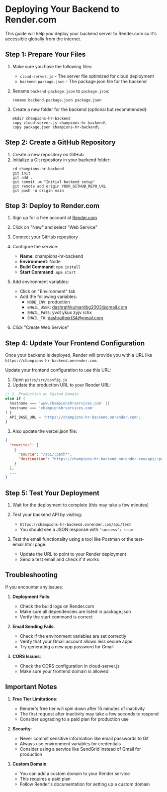 # Deploying Your Backend to Render.com

This guide will help you deploy your backend server to Render.com so it's accessible globally from the internet.

## Step 1: Prepare Your Files

1. Make sure you have the following files:
   - `cloud-server.js` - The server file optimized for cloud deployment
   - `backend-package.json` - The package.json file for the backend

2. Rename `backend-package.json` to `package.json`:
   ```
   rename backend-package.json package.json
   ```

3. Create a new folder for the backend (optional but recommended):
   ```
   mkdir champions-hr-backend
   copy cloud-server.js champions-hr-backend\
   copy package.json champions-hr-backend\
   ```

## Step 2: Create a GitHub Repository

1. Create a new repository on GitHub
2. Initialize a Git repository in your backend folder:
   ```
   cd champions-hr-backend
   git init
   git add .
   git commit -m "Initial backend setup"
   git remote add origin YOUR_GITHUB_REPO_URL
   git push -u origin main
   ```

## Step 3: Deploy to Render.com

1. Sign up for a free account at [Render.com](https://render.com)
2. Click on "New" and select "Web Service"
3. Connect your GitHub repository
4. Configure the service:
   - **Name**: champions-hr-backend
   - **Environment**: Node
   - **Build Command**: `npm install`
   - **Start Command**: `npm start`

5. Add environment variables:
   - Click on "Environment" tab
   - Add the following variables:
     - `NODE_ENV`: production
     - `EMAIL_USER`: dashrathkumardbg2003@gmail.com
     - `EMAIL_PASS`: yvot ykux zyjv rchx
     - `EMAIL_TO`: dashrathsirt34@gmail.com

6. Click "Create Web Service"

## Step 4: Update Your Frontend Configuration

Once your backend is deployed, Render will provide you with a URL like `https://champions-hr-backend.onrender.com`.

Update your frontend configuration to use this URL:

1. Open `pitcs/src/config.js`
2. Update the production URL to your Render URL:

```javascript
// 2. Production on Custom Domain
else if (
  hostname === 'www.championshrservices.com' ||
  hostname === 'championshrservices.com'
) {
  API_BASE_URL = 'https://champions-hr-backend.onrender.com';
}
```

3. Also update the vercel.json file:

```json
{
  "rewrites": [
    {
      "source": "/api/:path*",
      "destination": "https://champions-hr-backend.onrender.com/api/:path*"
    }
  ],
  ...
}
```

## Step 5: Test Your Deployment

1. Wait for the deployment to complete (this may take a few minutes)
2. Test your backend API by visiting:
   - `https://champions-hr-backend.onrender.com/api/test`
   - You should see a JSON response with `"success": true`

3. Test the email functionality using a tool like Postman or the test-email.html page:
   - Update the URL to point to your Render deployment
   - Send a test email and check if it works

## Troubleshooting

If you encounter any issues:

1. **Deployment Fails**:
   - Check the build logs on Render.com
   - Make sure all dependencies are listed in package.json
   - Verify the start command is correct

2. **Email Sending Fails**:
   - Check if the environment variables are set correctly
   - Verify that your Gmail account allows less secure apps
   - Try generating a new app password for Gmail

3. **CORS Issues**:
   - Check the CORS configuration in cloud-server.js
   - Make sure your frontend domain is allowed

## Important Notes

1. **Free Tier Limitations**:
   - Render's free tier will spin down after 15 minutes of inactivity
   - The first request after inactivity may take a few seconds to respond
   - Consider upgrading to a paid plan for production use

2. **Security**:
   - Never commit sensitive information like email passwords to Git
   - Always use environment variables for credentials
   - Consider using a service like SendGrid instead of Gmail for production

3. **Custom Domain**:
   - You can add a custom domain to your Render service
   - This requires a paid plan
   - Follow Render's documentation for setting up a custom domain
